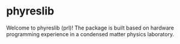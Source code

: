 # phyreslib

Welcome to phyreslib (prl)! The package is built based on hardware programming experience in a condensed matter physics laboratory. 

